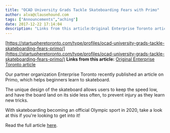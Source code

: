 ```yaml
---
title: "OCAD University Grads Tackle Skateboarding Fears with Primo"
author: alva@clausehound.com
tags: ["Announcements","aching"]
date: 2017-12-22 17:14:04
description: "Links from this article:Original Enterprise Toronto articleOur partner organization Enterprise Toronto recently published an article on Primo, whi..."
---
```


[https://startupheretoronto.com/type/profiles/ocad-university-grads-tackle-skateboarding-fears-primo/](https://startupheretoronto.com/type/profiles/ocad-university-grads-tackle-skateboarding-fears-primo/)
**Links from this article:**
[Original Enterprise Toronto article](https://startupheretoronto.com/type/profiles/ocad-university-grads-tackle-skateboarding-fears-primo/)

Our partner organization Enterprise Toronto recently published an article on Primo, which helps beginners learn to skateboard.

The unique design of the skateboard allows users to keep the speed low, and have the board land on its side less often, to prevent injury as they learn new tricks.

With skateboarding becoming an official Olympic sport in 2020, take a look at this if you're looking to get into it!

Read the full article [here](https://startupheretoronto.com/type/profiles/ocad-university-grads-tackle-skateboarding-fears-primo/).